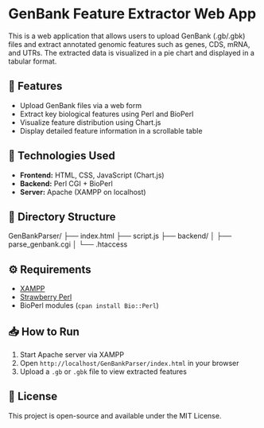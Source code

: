 # GenBank Feature Extractor Web App

This is a web application that allows users to upload GenBank (.gb/.gbk) files and extract annotated genomic features such as genes, CDS, mRNA, and UTRs. The extracted data is visualized in a pie chart and displayed in a tabular format.

## 🔬 Features
- Upload GenBank files via a web form
- Extract key biological features using Perl and BioPerl
- Visualize feature distribution using Chart.js
- Display detailed feature information in a scrollable table

## 🚀 Technologies Used
- **Frontend:** HTML, CSS, JavaScript (Chart.js)
- **Backend:** Perl CGI + BioPerl
- **Server:** Apache (XAMPP on localhost)

## 📂 Directory Structure
GenBankParser/
├── index.html
├── script.js
├── backend/
│ ├── parse_genbank.cgi
│ └── .htaccess

## ⚙️ Requirements
- [XAMPP](https://www.apachefriends.org/)
- [Strawberry Perl](https://strawberryperl.com/)
- BioPerl modules (`cpan install Bio::Perl`)

## 📥 How to Run
1. Start Apache server via XAMPP
2. Open `http://localhost/GenBankParser/index.html` in your browser
3. Upload a `.gb` or `.gbk` file to view extracted features

## 📄 License
This project is open-source and available under the MIT License.
